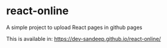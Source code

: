 # react-online
A simple project to upload React pages in github pages

This is available in:
https://dev-sandeep.github.io/react-online/
